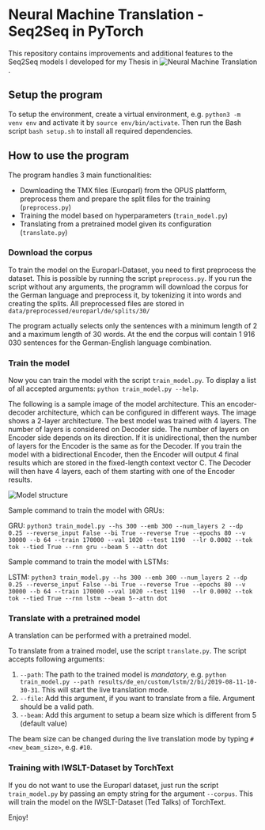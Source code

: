 # Neural Machine Translation - Seq2Seq in PyTorch

This repository contains improvements and additional features to the Seq2Seq models I developed for my Thesis in ![Neural Machine Translation](https://github.com/dilettacal/nmt_seq2seq/).


## Setup the program

To setup the environment, create a virtual environment, e.g. `python3 -m venv env` and activate it by `source env/bin/activate`.
Then run the Bash script `bash setup.sh` to install all required dependencies.

## How to use the program

The program handles 3 main functionalities:
- Downloading the TMX files (Europarl) from the OPUS plattform, preprocess them and prepare the split files for the training (`preprocess.py`)
- Training the model based on hyperparameters (`train_model.py`)
- Translating from a pretrained model given its configuration (`translate.py`)

### Download the corpus

To train the model on the Europarl-Dataset, you need to first preprocess the dataset. This is possible by running the script `preprocess.py`.
If you run the script without any arguments, the programm will download the corpus for the German language and preprocess it, by tokenizing it into words and creating the splits. All preprocessed files are stored in `data/preprocessed/europarl/de/splits/30/`

The program actually selects only the sentences with a minimum length of 2 and a maximum length of 30 words. At the end the corpus will contain 1 916 030 sentences for the German-English language combination.

### Train the model

Now you can train the model with the script `train_model.py`. 
To display a list of all accepted arguments: `python train_model.py --help`.

The following is a sample image of the model architecture. This an encoder-decoder architecture, which can be configured in different ways. The image shows a 2-layer architecture. The best model was trained with 4 layers.
The number of layers is considered on Decoder side. The number of layers on Encoder side depends on its direction. If it is unidirectional, then the number of layers for the Encoder is the same as for the Decoder.
If you train the model with a bidirectional Encoder, then the Encoder will output 4 final results which are stored in the fixed-length context vector C. The Decoder will then have 4 layers, each of them starting with one of the Encoder results.

![Model structure](model_structure.png)


Sample command to train the model with GRUs:

GRU:
```python3 train_model.py --hs 300 --emb 300 --num_layers 2 --dp 0.25 --reverse_input False --bi True --reverse True --epochs 80 --v 30000 --b 64 --train 170000 --val 1020 --test 1190  --lr 0.0002 --tok tok --tied True --rnn gru --beam 5 --attn dot```

Sample command to train the model with LSTMs:

LSTM:
```python3 train_model.py --hs 300 --emb 300 --num_layers 2 --dp 0.25 --reverse_input False --bi True --reverse True --epochs 80 --v 30000 --b 64 --train 170000 --val 1020 --test 1190  --lr 0.0002 --tok tok --tied True --rnn lstm --beam 5--attn dot```


### Translate with a pretrained model

A translation can be performed with a pretrained model. 

To translate from a trained model, use the script `translate.py`. The script accepts following arguments:
1. `--path`: The path to the trained model is *mandatory*, e.g. `python train_model.py --path results/de_en/custom/lstm/2/bi/2019-08-11-10-30-31`. This will start the live translation mode.
2. `--file`: Add this argument, if you want to translate from a file. Argument should be a valid path.
3. `--beam`: Add this argument to setup a beam size which is different from 5 (default value)

The beam size can be changed during the live translation mode by typing `#<new_beam_size>`, e.g. `#10`.

### Training with IWSLT-Dataset by TorchText

If you do not want to use the Europarl dataset, just run the script `train_model.py` by passing an empty string for the argument `--corpus`. This will train the model on the IWSLT-Dataset (Ted Talks) of TorchText.


Enjoy!
